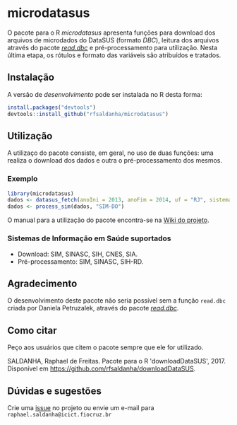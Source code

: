 # microdatasus

O pacote para o R *microdatasus* apresenta funções para download dos arquivos de microdados do DataSUS (formato *DBC*), leitura dos arquivos através do pacote [*read.dbc*](https://cran.r-project.org/web/packages/read.dbc/index.html) e pré-processamento para utilização. Nesta última etapa, os rótulos e formato das variáveis são atribuídos e tratados.

## Instalação

A versão de *desenvolvimento* pode ser instalada no R desta forma:

```r
install.packages("devtools")
devtools::install_github("rfsaldanha/microdatasus")
```

## Utilização

A utilizaço do pacote consiste, em geral, no uso de duas funções: uma realiza o download dos dados e outra o pré-processamento dos mesmos.

### Exemplo

```r
library(microdatasus)
dados <- datasus_fetch(anoIni = 2013, anoFim = 2014, uf = "RJ", sistema = "SIM-DO")
dados <- process_sim(dados, "SIM-DO")
```

O manual para a utilização do pacote encontra-se na [Wiki do projeto](https://github.com/rfsaldanha/downloadDataSUS/wiki).

### Sistemas de Informação em Saúde suportados
* Download: SIM, SINASC, SIH, CNES, SIA.
* Pré-processamento: SIM, SINASC, SIH-RD.

## Agradecimento

O desenvolvimento deste pacote não seria possível sem a função `read.dbc` criada por Daniela Petruzalek, através do pacote [*read.dbc*](https://cran.r-project.org/web/packages/read.dbc/index.html).

## Como citar

Peço aos usuários que citem o pacote sempre que ele for utilizado.

SALDANHA, Raphael de Freitas. Pacote para o R 'downloadDataSUS', 2017. Disponível em <https://github.com/rfsaldanha/downloadDataSUS>.

## Dúvidas e sugestões

Crie uma [issue](https://github.com/rfsaldanha/downloadDataSUS/issues) no projeto ou envie um e-mail para `raphael.saldanha@icict.fiocruz.br`

